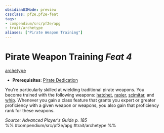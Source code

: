 ```yaml
---
obsidianUIMode: preview
cssclass: pf2e,pf2e-feat
tags:
- compendium/src/pf2e/apg
- trait/archetype
aliases: ["Pirate Weapon Training"]
---
```

# Pirate Weapon Training  *Feat 4*  
[archetype](archetype.md "Archetype Feat Trait")  

- **Prerequisites**: [Pirate Dedication](pirate-dedication-apg.md)

You're particularly skilled at wielding traditional pirate weapons. You become trained with the following weapons: [hatchet](hatchet.md), [rapier](rapier.md), [scimitar](scimitar.md), and [whip](whip.md). Whenever you gain a class feature that grants you expert or greater proficiency with a given weapon or weapons, you also gain that proficiency rank for these weapons.

*Source: Advanced Player's Guide p. 185*  
%% #compendium/src/pf2e/apg #trait/archetype %%